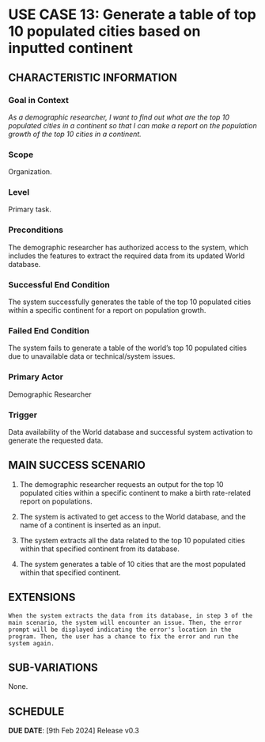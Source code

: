 # USE CASE 13: Generate a table of top 10 populated cities based on inputted continent

## CHARACTERISTIC INFORMATION

### Goal in Context

*As a demographic researcher, I want to find out what are the top 10 populated cities in a continent so that I can make a report on the population growth of the top 10 cities in a continent.*

### Scope

Organization.

### Level

Primary task.

### Preconditions

The demographic researcher has authorized access to the system, which includes the features to extract the required data from its updated World database.

### Successful End Condition

The system successfully generates the table of the top 10 populated cities within a specific continent for a report on population growth.

### Failed End Condition

The system fails to generate a table of the world’s top 10 populated cities due to unavailable data or technical/system issues.

### Primary Actor

Demographic Researcher

### Trigger

Data availability of the World database and successful system activation to generate the requested data.



## MAIN SUCCESS SCENARIO

1. The demographic researcher requests an output for the top 10 populated cities within a specific continent to make a birth rate-related report on populations.

2. The system is activated to get access to the World database, and the name of a continent is inserted as an input.

3. The system extracts all the data related to the top 10 populated cities within that specified continent from its database.

4. The system generates a table of 10 cities that are the most populated within that specified continent.



## EXTENSIONS

	When the system extracts the data from its database, in step 3 of the main scenario, the system will encounter an issue. Then, the error prompt will be displayed indicating the error's location in the program. Then, the user has a chance to fix the error and run the system again.  

## SUB-VARIATIONS

None.

## SCHEDULE

**DUE DATE**: [9th Feb 2024] Release v0.3 